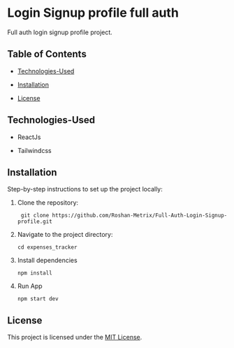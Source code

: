 #  Login Signup profile full auth

Full auth login signup profile project.

  

##  Table of Contents

-  [Technologies-Used](#technologies-used)

-  [Installation](#installation)

-  [License](#license)

  

##  Technologies-Used

  

- ReactJs

- Tailwindcss

  




  

##  Installation

  

Step-by-step instructions to set up the project locally:
1. Clone the repository:

        git clone https://github.com/Roshan-Metrix/Full-Auth-Login-Signup-profile.git

  
2. Navigate to the project directory:

       cd expenses_tracker

3. Install dependencies

       npm install  

4. Run App

       npm start dev

  
## License

This project is licensed under the [MIT License](license.txt).

  




